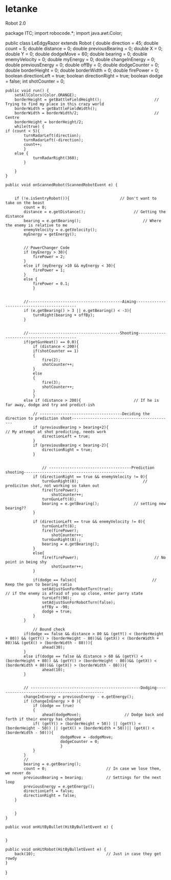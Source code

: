 # letanke
Robot 2.0

package ITC;
import robocode.*;
import java.awt.Color;

public class LeEdgyRazor extends Robot
{
	double direction = 45;
	double count = 5;
	double distance = 0;
	double previousBearing = 0;
	double X = 0;
	double Y = 0;
	double dodgeMove = 60;
	double bearing = 0;
	double enemyVelocity = 0;
	double myEnergy = 0;
	double changeInEnergy = 0;
	double previousEnergy = 0;
	double offBy = 0;
	double dodgeCounter = 0;
	double borderHeight = 0;
	double borderWidth = 0;
	double firePower = 0;
	boolean directionLeft = true;
	boolean directionRight = true;
	boolean dodge = false;
	int shotCounter = 0;


	public void run() {
		setAllColors(Color.ORANGE); 								
		borderHeight = getBattleFieldHeight();  					 // Trying to find my place in this crazy world
   		borderWidth = getBattleFieldWidth();
		borderWidth = borderWidth/2;								 // Centre
		borderHeight = borderHeight/2;
		while(true) {
	if (count < 5){
			turnRadarLeft(direction);
			turnRadarLeft(-direction);
			count++;
			}
		else {
				turnRadarRight(360);
			}
		
		}
	}
	
	public void onScannedRobot(ScannedRobotEvent e) {
		
			
		if (!e.isSentryRobot()){					  // Don't want to take on the beast
			count = 0;
			distance = e.getDistance();						// Getting the distance
			bearing = e.getBearing();							// Where the enemy is relative to me
			enemyVelocity = e.getVelocity();
			myEnergy = getEnergy();
			

			// PowerChanger Code
			if (myEnergy > 30){
				firePower = 2;
			}
			else if (myEnergy >10 && myEnergy < 30){
				firePower = 1;
			}
			else {
				firePower = 0.1;
				}
				
		
			//-----------------------------------------Aiming--------------------------------------------
			if (e.getBearing() > 3 || e.getBearing() < -3){
				turnRight(bearing + offBy); 
			}  
		
	
			//----------------------------------------Shooting-------------------------------------------
	   		if(getGunHeat() == 0.0){			
				if (distance < 200){
			    if(shotCounter == 1)
				{
					fire(2);
					shotCounter++;
				}
				else
				{
					fire(3);
					shotCounter++;
				}
				}
			else if (distance > 200){						// If he is far away, dodge and try and predict-ish
			
				// ------------------------------------Deciding the direction to prediction shoot--------------------------------------------
				if (previousBearing > bearing+2){							// My attempt at shot predicting, needs work
					directionLeft = true;
				}
				if (previousBearing < bearing-2){
					directionRight = true;
				}
				

					// ------------------------------------Prediction shooting--------------------------------------------
				if (directionRight == true && enemyVelocity != 0){
					turnGunRight(8);							// prediciton shot, not working so taken out
					fire(firePower);
						shotCounter++;
					turnGunLeft(8);					
					bearing = e.getBearing();				// setting new bearing??
				}
				
				if (directionLeft == true && enemyVelocity != 0){
					turnGunLeft(8);
					fire(firePower);
						shotCounter++;
					turnGunRight(8);;
					bearing = e.getBearing();
				}
				else{
					fire(firePower);  								 // No point in being shy
						shotCounter++;
				}
				
				if(dodge == false){									// Keep the gun to bearing ratio
					setAdjustGunForRobotTurn(true);							// if the enemy is afraid of you up close, enter parry state
					turnLeft(90);
					setAdjustGunForRobotTurn(false);
					offBy = -90;	
					dodge = true;
				}
			}
	
				// Bound check													
			if(dodge == false && distance > 80 && (getY() < (borderHeight + 80)) && (getY() > (borderHeight - 80))&& (getX() < (borderWidth + 80))&& (getX() > (borderWidth - 80))){
					ahead(30);
			}
			else if(dodge == false && distance > 60 && (getY() < (borderHeight + 80)) && (getY() > (borderHeight - 80))&& (getX() < (borderWidth + 80))&& (getX() > (borderWidth - 80))){
					ahead(10);
			}
			

			// ------------------------------------------------Dodging-----------------------------------------------  
			changeInEnergy = previousEnergy - e.getEnergy();
			if (changeInEnergy > 0 ){
				if (dodge == true)
				{
					ahead(dodgeMove);					// Dodge back and forth if their energy has changed
				if( (getY() > (borderHeight + 50)) || (getY() < (borderHeight - 50)) || (getX() > (borderWidth + 50))|| (getX() < (borderWidth - 50))){
							dodgeMove = -dodgeMove;
							dodgeCounter = 0;
							}
				}	
			}
			//
			bearing = e.getBearing();
			count = 0;							// In case we lose them, we never do
			previousBearing = bearing;			// Settings for the next loop
			previousEnergy = e.getEnergy();
			directionLeft = false;
			directionRight = false;
		}
	
		
		}
	}

	public void onHitByBullet(HitByBulletEvent e) {
	
		
	}

	public void onHitRobot(HitByBulletEvent e) {
		back(10);								// Just in case they get rowdy
	}
	

}

